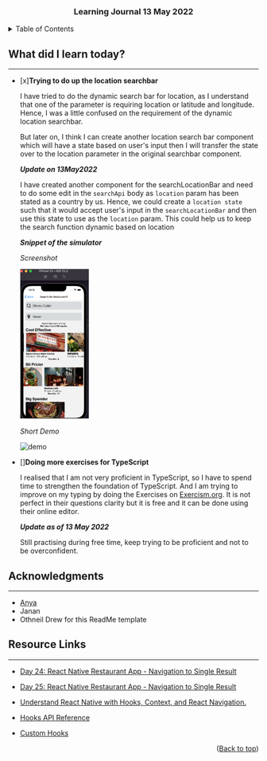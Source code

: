 <div id="top"></div>

<br />

<h3 align="center">Learning Journal 13 May 2022</h3>

<!-- TABLE OF CONTENTS -->
<details>
  <summary>Table of Contents</summary>
  <ul>
    <li><a href="#what-did-i-learn-today">What did I learn today?</a></li>
    <li><a href="#acknowledgments">Acknowledgments</a></li>
    <li><a href="#resource-links">Resource Links</a></li>
  </ul>
</details>

<!-- ABOUT THE PROJECT -->
## What did I learn today? ##
----
<!-- Type what you learnt here -->

- [x]**Trying to do up the location searchbar**

  I have tried to do the dynamic search bar for location, as I understand that one of the parameter is requiring location or latitude and longitude. Hence, I was a little confused on the requirement of the dynamic location searchbar.

  But later on, I think I can create another location search bar component which will have a state based on user's input then I will transfer the state over to the location parameter in the original searchbar component.

  ***Update on 13May2022*** 

  I have created another component for the searchLocationBar and need to do some edit in the `searchApi` body as `location` param has been stated as a country by us. Hence, we could create a `location state` such that it would accept user's input in the `searchLocationBar` and then use this state to use as the `location` param. This could help us to keep the search function dynamic based on location 

    ***Snippet of the simulator***

    *Screenshot*

    <img src ='./img/dynamicLocationSearch.png' height ='300' />

    *Short Demo*

    ![demo](./img/demo.gif)

- []**Doing more exercises for TypeScript**

  I realised that I am not very proficient in TypeScript, so I have to spend time to strengthen the foundation of TypeScript. And I am trying to improve on my typing by doing the Exercises on [Exercism.org](https://exercism.org/tracks/typescript/exercises). It is not perfect in their questions clarity but it is free and it can be done using their online editor.

  ***Update as of 13 May 2022***

  Still practising during free time, keep trying to be proficient and not to be overconfident.


<!-- ACKNOWLEDGMENTS -->
## Acknowledgments ##
----
* [Anya](https://github.com/huanganya/react-native-starter)
* Janan
* Othneil Drew for this ReadMe template

<!-- Resource Links -->
## Resource Links ##
----

* [Day 24: React Native Restaurant App - Navigation to Single Result](https://docs.google.com/document/d/1YHYjEg00tK1dWpwxV0v2FefcmLr-A1OfKVrpPw2DwDU/edit#heading=h.e9flh4v041dw)

* [Day 25: React Native Restaurant App - Navigation to Single Result](https://docs.google.com/document/d/1r1bZSt7AudY1e2cr7j6yAAILupXcYy-QbWT_WXlOefU/edit)

* [Understand React Native with Hooks, Context, and React Navigation.](https://nlbsg.udemy.com/course/the-complete-react-native-and-redux-course/learn/lecture/15706480#overview)

* [Hooks API Reference](https://reactjs.org/docs/hooks-reference.html)

* [Custom Hooks](https://reactjs.org/docs/hooks-custom.html)

<p align="right">(<a href="#top">Back to top</a>)</p>

